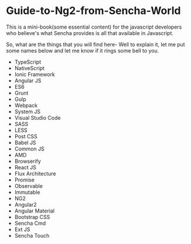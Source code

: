 # Guide-to-Ng2-from-Sencha-World
This is a mini-book(some essential content) for the javascript developers who believe's what Sencha provides is all that available in Javascript.

So, what are the things that you will find here- Well to explain it, let me put some names below and let me know if it rings some bell to you.

- TypeScript
- NativeScript
- Ionic Framework
- Angular JS
- ES6
- Grunt
- Gulp
- Webpack
- System JS
- Visual Studio Code
- SASS
- LESS
- Post CSS
- Babel JS
- Common JS
- AMD
- Browserify
- React JS
- Flux Architecture
- Promise
- Observable
- Immutable
- NG2
- Angular2
- Angular Material
- Bootstrap CSS
- Sencha Cmd
- Ext JS
- Sencha Touch
